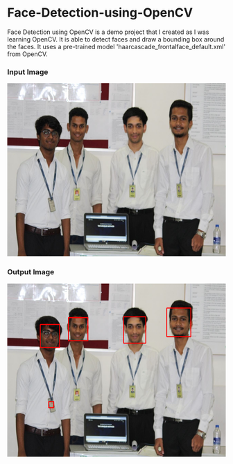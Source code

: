 # Face-Detection-using-OpenCV
Face Detection using OpenCV is a demo project that I created as I was learning OpenCV. It is able to detect faces and draw a bounding box around the faces. It uses a pre-trained model 'haarcascade_frontalface_default.xml' from OpenCV.

### Input Image

<img src="https://github.com/OmRajpurkar/Face-Detection-using-OpenCV/blob/master/Resources/ProjectExhibition.JPG" alt="alt text" width="600" height="400">

### Output Image

<img src="https://github.com/OmRajpurkar/Face-Detection-using-OpenCV/blob/master/Resources/ProjectExhibitionOutput.png" alt="alt text" width="600" height="400">
